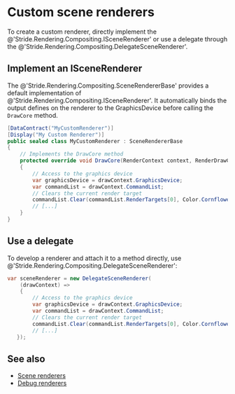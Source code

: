 # Custom scene renderers

To create a custom renderer, directly implement the @'Stride.Rendering.Compositing.ISceneRenderer' or use a delegate through the @'Stride.Rendering.Compositing.DelegateSceneRenderer'.

## Implement an ISceneRenderer

The @'Stride.Rendering.Compositing.SceneRendererBase' provides a default implementation of @'Stride.Rendering.Compositing.ISceneRenderer'. It automatically binds the output defines on the renderer to the GraphicsDevice before calling the `DrawCore` method.

```cs
[DataContract("MyCustomRenderer")]
[Display("My Custom Renderer")]
public sealed class MyCustomRenderer : SceneRendererBase
{
    // Implements the DrawCore method
    protected override void DrawCore(RenderContext context, RenderDrawContext drawContext)
    {
        // Access to the graphics device
        var graphicsDevice = drawContext.GraphicsDevice;
        var commandList = drawContext.CommandList;
        // Clears the current render target
        commandList.Clear(commandList.RenderTargets[0], Color.CornflowerBlue);
        // [...] 
    }
}
```

## Use a delegate

To develop a renderer and attach it to a method directly, use @'Stride.Rendering.Compositing.DelegateSceneRenderer':

```cs
var sceneRenderer = new DelegateSceneRenderer(
    (drawContext) =>
    {
        // Access to the graphics device
        var graphicsDevice = drawContext.GraphicsDevice;
        var commandList = drawContext.CommandList;
        // Clears the current render target
        commandList.Clear(commandList.RenderTargets[0], Color.CornflowerBlue);
        // [...] 
   });
```

## See also

* [Scene renderers](scene-renderers.md)
* [Debug renderers](debug-renderers.md)
